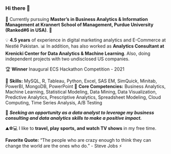 ### Hi there 👋

🔭 Currently pursuing **Master’s in Business Analytics & Information Management at Krannert School of Management, Purdue University (Ranked#6 in USA)**. 🎇

💡 **4.5 years** of experience in digital marketing analytics and E-Commerce at Nestlé Pakistan. 📊 In addition, has also worked as **Analytics Consultant at Krenicki Center for Data Analytics & Machine Learning**. Also, doing independent projects with two undisclosed US companies.

🏆 **Winner** Inaugural ECS Hackathon Competition - 2021

💪 **Skills:** MySQL, R, Tableau, Python, Excel, SAS EM, SimQuick, Minitab, PowerBI, MongoDB, PowerPoint
💪 **Core Competencies:** Business Analytics, Machine Learning, Statistical Modeling, Data Mining, Data Visualization, Predictive Analytics, Prescriptive Analytics, Spreadsheet Modeling, Cloud Computing, Time Series Analysis, A/B Testing

🌱 ***Seeking an opportunity as a data analyst to leverage my business consulting and data analytics skills to make a positive impact.***

⛰⚽💻 I like to **travel, play sports, and watch TV shows** in my free time. 

**Favorite Quote:** “The people who are crazy enough to think they can change the world are the ones who do.” - Steve Jobs ⚡

